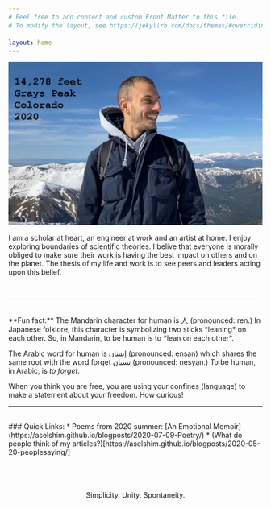 ```yaml
---
# Feel free to add content and custom Front Matter to this file.
# To modify the layout, see https://jekyllrb.com/docs/themes/#overriding-theme-defaults

layout: home
---
```


<img src="/images/coverPhoto.jpg" width="800">

I am a scholar at heart, an engineer at work and an artist at home. I enjoy exploring boundaries of scientific theories. I belive that everyone is morally obliged to make sure their work is having the best impact on others and on the planet. The thesis of my life and work is to see peers and leaders acting upon this belief.

<br>
<hr>
<br>
**Fun fact:** The Mandarin character for human is 人 (pronounced: ren.) In Japanese folklore, this character is symbolizing two sticks *leaning* on each other. So, in Mandarin, to be human is to *lean on each other*.

The Arabic word for human is إنسان (pronounced: ensan) which shares the same root with the word forget نسيان (pronounced: nesyan.) To be human, in Arabic, is *to forget*. 

When you think you are free, you are using your confines (language) to make a statement about your freedom. How curious!


<hr>
<br>
### Quick Links:
* Poems from 2020 summer: [An Emotional Memoir](https://aselshim.github.io/blogposts/2020-07-09-Poetry/)
* (What do people think of my articles?)[https://aselshim.github.io/blogposts/2020-05-20-peoplesaying/]
	
<br>
<br>
<br>
<br>
<br>


<center> Simplicity. Unity. Spontaneity.<center>



